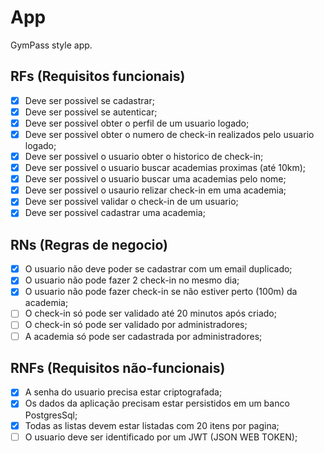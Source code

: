 # App 

GymPass style app.

## RFs (Requisitos funcionais)

- [x] Deve ser possivel se cadastrar;
- [x] Deve ser possivel se autenticar;
- [x] Deve ser possivel obter o perfil de um usuario logado;
- [x] Deve ser possivel obter o numero de check-in realizados pelo usuario logado;
- [x] Deve ser possivel o usuario obter o historico de check-in;
- [x] Deve ser possivel o usuario buscar academias proximas (até 10km);
- [x] Deve ser possivel o usuario buscar uma academias pelo nome;
- [x] Deve ser possivel o usaurio relizar check-in em uma academia;
- [x] Deve ser possivel validar o check-in de um usuario;
- [x] Deve ser possivel cadastrar uma academia;

## RNs (Regras de negocio)

- [x] O usuario não deve poder se cadastrar com um email duplicado;
- [x] O usuario não pode fazer 2 check-in no mesmo dia;
- [x] O usuario não pode fazer check-in se não estiver perto (100m) da academia;
- [ ] O check-in só pode ser validado até 20 minutos após criado;
- [ ] O check-in só pode ser validado por administradores;
- [ ] A academia só pode ser cadastrada por administradores;

## RNFs (Requisitos não-funcionais)

- [x] A senha do usuario precisa estar criptografada;
- [x] Os dados da aplicação precisam estar persistidos em um banco PostgresSql;
- [x] Todas as listas devem estar listadas com 20 itens por pagina;
- [ ] O usuario deve ser identificado por um JWT (JSON WEB TOKEN);